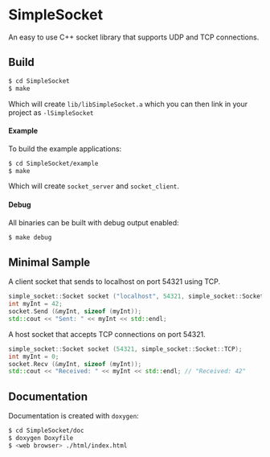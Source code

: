# SimpleSocket
An easy to use C++ socket library that supports UDP and TCP connections.

## Build
```bash
$ cd SimpleSocket
$ make
```
Which will create `lib/libSimpleSocket.a` which you can then link in your project as `-lSimpleSocket`

#### Example
To build the example applications:
```bash
$ cd SimpleSocket/example
$ make
```
Which will create `socket_server` and `socket_client`.

#### Debug
All binaries can be built with debug output enabled:
```bash
$ make debug
```

## Minimal Sample
A client socket that sends to localhost on port 54321 using TCP.
```cpp
simple_socket::Socket socket ("localhost", 54321, simple_socket::Socket::TCP);
int myInt = 42;
socket.Send (&myInt, sizeof (myInt));
std::cout << "Sent: " << myInt << std::endl;
```

A host socket that accepts TCP connections on port 54321.
```cpp
simple_socket::Socket socket (54321, simple_socket::Socket::TCP);
int myInt = 0;
socket.Recv (&myInt, sizeof (myInt));
std::cout << "Received: " << myInt << std::endl; // "Received: 42"
```

## Documentation
Documentation is created with `doxygen`:
```bash
$ cd SimpleSocket/doc
$ doxygen Doxyfile
$ <web browser> ./html/index.html
```
